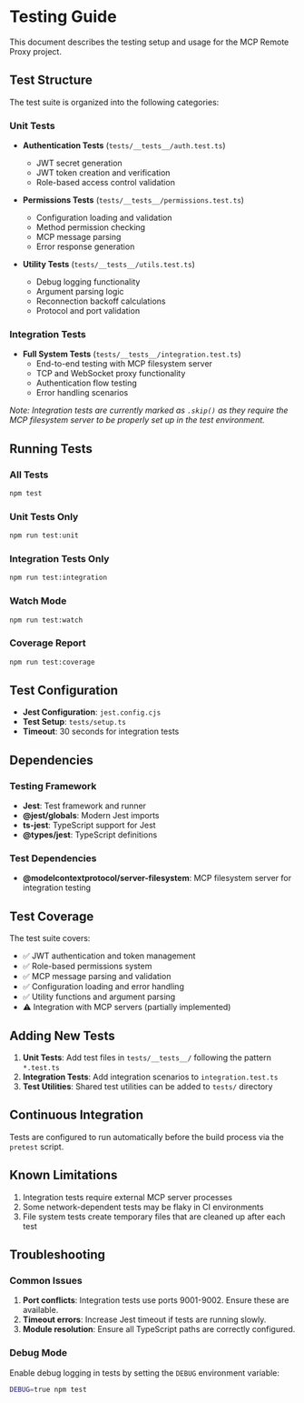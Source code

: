 # Testing Guide

This document describes the testing setup and usage for the MCP Remote Proxy project.

## Test Structure

The test suite is organized into the following categories:

### Unit Tests
- **Authentication Tests** (`tests/__tests__/auth.test.ts`)
  - JWT secret generation
  - JWT token creation and verification  
  - Role-based access control validation

- **Permissions Tests** (`tests/__tests__/permissions.test.ts`)
  - Configuration loading and validation
  - Method permission checking
  - MCP message parsing
  - Error response generation

- **Utility Tests** (`tests/__tests__/utils.test.ts`)
  - Debug logging functionality
  - Argument parsing logic
  - Reconnection backoff calculations
  - Protocol and port validation

### Integration Tests
- **Full System Tests** (`tests/__tests__/integration.test.ts`)
  - End-to-end testing with MCP filesystem server
  - TCP and WebSocket proxy functionality
  - Authentication flow testing
  - Error handling scenarios

*Note: Integration tests are currently marked as `.skip()` as they require the MCP filesystem server to be properly set up in the test environment.*

## Running Tests

### All Tests
```bash
npm test
```

### Unit Tests Only
```bash
npm run test:unit
```

### Integration Tests Only  
```bash
npm run test:integration
```

### Watch Mode
```bash
npm run test:watch
```

### Coverage Report
```bash
npm run test:coverage
```

## Test Configuration

- **Jest Configuration**: `jest.config.cjs`
- **Test Setup**: `tests/setup.ts`
- **Timeout**: 30 seconds for integration tests

## Dependencies

### Testing Framework
- **Jest**: Test framework and runner
- **@jest/globals**: Modern Jest imports
- **ts-jest**: TypeScript support for Jest
- **@types/jest**: TypeScript definitions

### Test Dependencies
- **@modelcontextprotocol/server-filesystem**: MCP filesystem server for integration testing

## Test Coverage

The test suite covers:
- ✅ JWT authentication and token management
- ✅ Role-based permissions system
- ✅ MCP message parsing and validation
- ✅ Configuration loading and error handling
- ✅ Utility functions and argument parsing
- ⚠️ Integration with MCP servers (partially implemented)

## Adding New Tests

1. **Unit Tests**: Add test files in `tests/__tests__/` following the pattern `*.test.ts`
2. **Integration Tests**: Add integration scenarios to `integration.test.ts`
3. **Test Utilities**: Shared test utilities can be added to `tests/` directory

## Continuous Integration

Tests are configured to run automatically before the build process via the `pretest` script.

## Known Limitations

1. Integration tests require external MCP server processes
2. Some network-dependent tests may be flaky in CI environments
3. File system tests create temporary files that are cleaned up after each test

## Troubleshooting

### Common Issues

1. **Port conflicts**: Integration tests use ports 9001-9002. Ensure these are available.
2. **Timeout errors**: Increase Jest timeout if tests are running slowly.
3. **Module resolution**: Ensure all TypeScript paths are correctly configured.

### Debug Mode

Enable debug logging in tests by setting the `DEBUG` environment variable:
```bash
DEBUG=true npm test
```